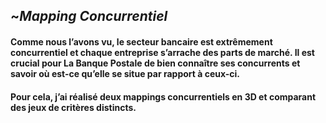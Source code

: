 ## ~*Mapping Concurrentiel*


#### Comme nous l’avons vu, le secteur bancaire est extrêmement concurrentiel et chaque entreprise s’arrache des parts de marché. Il est crucial pour La Banque Postale de bien connaître ses concurrents et savoir où est-ce qu’elle se situe par rapport à ceux-ci.

#### Pour cela, j’ai réalisé deux mappings concurrentiels en 3D et comparant des jeux de critères distincts.